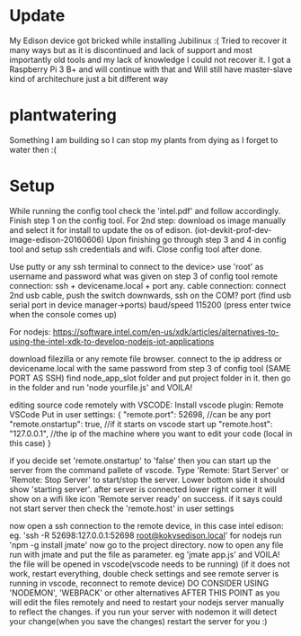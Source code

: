 # Update
My Edison device got bricked while installing Jubilinux :( Tried to recover it many ways but as it is discontinued and lack of support and most importantly old tools and my lack of knowledge I could not recover it. I got a Raspberry Pi 3 B+ and will continue with that and Will still have master-slave kind of architechure just a bit different way


# plantwatering
Something I am building so I can stop my plants from dying as I forget to water then :(

# Setup

While running the config tool check the 'intel.pdf' and follow accordingly.
Finish step 1 on the config tool.
For 2nd step: download os image manually and select it for install to update the os of edison. (iot-devkit-prof-dev-image-edison-20160606)
Upon finishing go through step 3 and 4 in config tool and setup ssh credentials and wifi.
Close config tool after done.


Use putty or any ssh terminal to connect to the device> use 'root' as username and password what was given on step 3 of config tool
remote connection: ssh + devicename.local + port any.
cable connection: connect 2nd usb cable, push the switch downwards, ssh on the COM? port (find usb serial port in device manager->ports) baud/speed 115200
(press enter twice when the console comes up)


For nodejs:
https://software.intel.com/en-us/xdk/articles/alternatives-to-using-the-intel-xdk-to-develop-nodejs-iot-applications

download filezilla or any remote file browser. connect to the ip address or devicename.local with the same password from step 3 of config tool (SAME PORT AS SSH)
find node_app_slot folder and put project folder in it.
then go in the folder and run 'node yourfile.js' and VOILA!


editing source code remotely with VSCODE:
Install vscode plugin: Remote VSCode
Put in user settings: {
    "remote.port": 52698,  //can be any port
    "remote.onstartup": true,  //if it starts on vscode start up
    "remote.host": "127.0.0.1",  //the ip of the machine where you want to edit your code (local in this case)
}

if you decide set 'remote.onstartup' to 'false' then you can start up the server from the command pallete of vscode.
Type 'Remote: Start Server' or 'Remote: Stop Server' to start/stop the server. Lower bottom side it should show 'starting server'.
after server is connected lower right corner it will show on a wifi like icon 'Remote server ready' on success.
if it says could not start server then check the 'remote.host' in user settings

now open a ssh connection to the remote device, in this case intel edison: eg. 'ssh -R 52698:127.0.0.1:52698 root@kokysedison.local'
for nodejs run 'npm -g install jmate'
now go to the project directory.
now to open any file run with jmate and put the file as parameter. eg 'jmate app.js' and VOILA! the file will be opened in vscode(vscode needs to be running)
(if it does not work, restart everything, double check settings and see remote server is running in vscode, reconnect to remote device)
DO CONSIDER USING 'NODEMON', 'WEBPACK' or other alternatives AFTER THIS POINT as you will edit the files remotely and need to restart your nodejs server manually to reflect the changes.
if you run your server with nodemon it will detect your change(when you save the changes) restart the server for you :)
